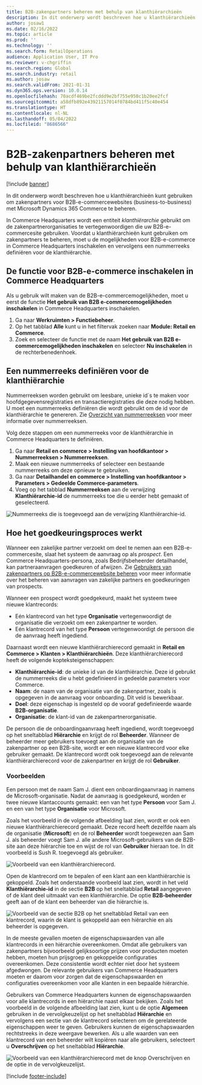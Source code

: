 ```yaml
---
title: B2B-zakenpartners beheren met behulp van klanthiërarchieën
description: In dit onderwerp wordt beschreven hoe u klanthiërarchieën kunt gebruiken om zakenpartners voor B2B-e-commercewebsites (business-to-business) met Microsoft Dynamics 365 Commerce te beheren.
author: josaw1
ms.date: 02/16/2022
ms.topic: article
ms.prod: ''
ms.technology: ''
ms.search.form: RetailOperations
audience: Application User, IT Pro
ms.reviewer: v-chgriffin
ms.search.region: Global
ms.search.industry: retail
ms.author: josaw
ms.search.validFrom: 2021-01-31
ms.dyn365.ops.version: 10.0.14
ms.openlocfilehash: 70acdf469be2fcddd9e2bf755e958c1b20ee2fcf
ms.sourcegitcommit: a58dfb892e43921157014f0784bd411f5c40e454
ms.translationtype: HT
ms.contentlocale: nl-NL
ms.lasthandoff: 05/04/2022
ms.locfileid: "8686566"
---
```

# <a name="manage-b2b-business-partners-using-customer-hierarchies"></a>B2B-zakenpartners beheren met behulp van klanthiërarchieën

[!include [banner](../../includes/banner.md)]

In dit onderwerp wordt beschreven hoe u klanthiërarchieën kunt gebruiken om zakenpartners voor B2B-e-commercewebsites (business-to-business) met Microsoft Dynamics 365 Commerce te beheren.

In Commerce Headquarters wordt een entiteit *klanthiërarchie* gebruikt om de zakenpartnerorganisaties te vertegenwoordigen die uw B2B-e-commercesite gebruiken. Voordat u klanthiërarchieën kunt gebruiken om zakenpartners te beheren, moet u de mogelijkheden voor B2B-e-commerce in Commerce Headquarters inschakelen en vervolgens een nummerreeks definiëren voor de klanthiërarchie.

## <a name="enable-the-b2b-e-commerce-feature-in-commerce-headquarters"></a>De functie voor B2B-e-commerce inschakelen in Commerce Headquarters

Als u gebruik wilt maken van de B2B-e-commercemogelijkheden, moet u eerst de functie **Het gebruik van B2B e-commercemogelijkheden inschakelen** in Commerce Headquarters inschakelen.

1. Ga naar **Werkruimten \> Functiebeheer**.
1. Op het tabblad **Alle** kunt u in het filtervak zoeken naar **Module: Retail en Commerce**.
1. Zoek en selecteer de functie met de naam **Het gebruik van B2B e-commercemogelijkheden inschakelen** en selecteer **Nu inschakelen** in de rechterbenedenhoek.

## <a name="define-a-number-sequence-for-the-customer-hierarchy"></a>Een nummerreeks definiëren voor de klanthiërarchie

Nummerreeksen worden gebruikt om leesbare, unieke id´s te maken voor hoofdgegevensregistraties en transactieregistraties die deze nodig hebben. U moet een nummerreeks definiëren die wordt gebruikt om de id voor de klanthiërarchie te genereren. Zie [Overzicht van nummerreeksen](/dynamics365/fin-ops-core/fin-ops/organization-administration/number-sequence-overview) voor meer informatie over nummerreeksen.

Volg deze stappen om een nummerreeks voor de klanthiërarchie in Commerce Headquarters te definiëren.

1. Ga naar **Retail en commerce \> Instelling van hoofdkantoor \> Nummerreeksen \> Nummerreeksen**.
1. Maak een nieuwe nummerreeks of selecteer een bestaande nummerreeks om deze opnieuw te gebruiken.
1. Ga naar **Detailhandel en commerce \> Instelling van hoofdkantoor \> Parameters \> Gedeelde Commerce-parameters**.
1. Voeg op het tabblad **Nummerreeksen** aan de verwijzing **Klanthiërarchie-id** de nummerreeks toe die u eerder hebt gemaakt of geselecteerd.

![Nummerreeks die is toegevoegd aan de verwijzing Klanthiërarchie-id.](../media/NumberSequenceCustHierarchy.png)

## <a name="how-the-approval-process-works"></a>Hoe het goedkeuringsproces werkt

Wanneer een zakelijke partner verzoekt om deel te nemen aan een B2B-e-commercesite, slaat het systeem de aanvraag op als *prospect*. Een Commerce Headquarters-persona, zoals Bedrijfsbeheerder detailhandel, kan partneraanvragen goedkeuren of afwijzen. Zie [Gebruikers van zakenpartners op B2B-e-commercewebsite beheren](manage-b2b-users.md) voor meer informatie over het beheren van aanvragen van zakelijke partners en goedkeuringen van prospects.

Wanneer een prospect wordt goedgekeurd, maakt het systeem twee nieuwe klantrecords:

- Eén klantrecord van het type **Organisatie** vertegenwoordigt de organisatie die verzoekt om een zakenpartner te worden.
- Eén klantrecord van het type **Persoon** vertegenwoordigt de persoon die de aanvraag heeft ingediend.

Daarnaast wordt een nieuwe klanthiërarchierecord gemaakt in **Retail en Commerce \> Klanten \> Klanthiërarchieën**. Deze klanthiërarchierecord heeft de volgende kopteksteigenschappen:

- **Klanthiërarchie-id**: de unieke id van de klanthiërarchie. Deze id gebruikt de nummerreeks die u hebt gedefinieerd in gedeelde parameters voor Commerce.
- **Naam**: de naam van de organisatie van de zakenpartner, zoals is opgegeven in de aanvraag voor onboarding. Dit veld is bewerkbaar.
- **Doel**: deze eigenschap is ingesteld op de vooraf gedefinieerde waarde **B2B-organisatie**.
- **Organisatie**: de klant-id van de zakenpartnerorganisatie.

De persoon die de onboardingaanvraag heeft ingediend, wordt toegevoegd op het sneltabblad **Hiërarchie** en krijgt de rol **Beheerder**. Wanneer de beheerder meer gebruikers toevoegt aan de organisatie van de zakenpartner op een B2B-site, wordt er een nieuwe klantrecord voor elke gebruiker gemaakt. De klantrecord wordt ook toegevoegd aan de relevante klanthiërarchierecord voor de zakenpartner en krijgt de rol **Gebruiker**.

### <a name="examples"></a>Voorbeelden

Een persoon met de naam Sam J. dient een onboardingaanvraag in namens de Microsoft-organisatie. Nadat de aanvraag is goedgekeurd, worden er twee nieuwe klantaccounts gemaakt: een van het type **Persoon** voor Sam J. en een van het type **Organisatie** voor Microsoft.

Zoals het voorbeeld in de volgende afbeelding laat zien, wordt er ook een nieuwe klanthiërarchierecord gemaakt. Deze record heeft dezelfde naam als de organisatie (**Microsoft**) en de rol **Beheerder** wordt toegewezen aan Sam J. als beheerder voegt Sam J. alle andere Microsoft-gebruikers van de B2B-site aan deze hiërarchie toe en wijst de rol van **Gebruiker** hieraan toe. In dit voorbeeld is Sush R. toegevoegd als gebruiker.

![Voorbeeld van een klanthiërarchierecord.](../media/CustomerHierarchy2.png)

Open de klantrecord om te bepalen of een klant aan een klanthiërarchie is gekoppeld. Zoals het onderstaande voorbeeld laat zien, wordt in het veld **Klanthiërarchie-id** in de sectie **B2B** op het sneltabblad **Retail** aangegeven of de klant deel uitmaakt van een klanthiërarchie. De optie **B2B-beheerder** geeft aan of de klant een beheerder van die hiërarchie is.

![Voorbeeld van de sectie B2B op het sneltabblad Retail van een klantrecord, waarin de klant is gekoppeld aan een hiërarchie en als beheerder is opgegeven.](../media/CustomerHierarchyMapping2.png)

In de meeste gevallen moeten de eigenschapswaarden van alle klantrecords in een hiërarchie overeenkomen. Omdat alle gebruikers van zakenpartners bijvoorbeeld gelijksoortige prijzen voor producten moeten hebben, moeten hun prijsgroep en gekoppelde configuraties overeenkomen. Deze consistentie wordt echter niet door het systeem afgedwongen. De relevante gebruikers van Commerce Headquarters moeten er daarom voor zorgen dat de eigenschapswaarden en configuraties overeenkomen voor alle klanten in een bepaalde hiërarchie.

Gebruikers van Commerce Headquarters kunnen de eigenschapswaarden voor alle klantrecords in een hiërarchie naast elkaar bekijken. Zoals het voorbeeld in de volgende afbeelding laat zien, kunt u de optie **Algemeen** gebruiken in de vervolgkeuzelijst op het sneltabblad **Hiërarchie** en vervolgens een sectie van de klantrecord selecteren om de gerelateerde eigenschappen weer te geven. Gebruikers kunnen de eigenschapswaarden rechtstreeks in deze weergave bewerken. Als u alle waarden van een klantrecord van een beheerder wilt kopiëren naar alle gebruikers, selecteert u **Overschrijven** op het sneltabblad **Hiërarchie**.

![Voorbeeld van een klanthiërarchierecord met de knop Overschrijven en de optie in de vervolgkeuzelijst.](../media/HierarchyDetails2.png)

[!include [footer-include](../../includes/footer-banner.md)]
